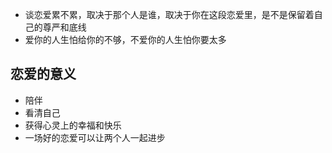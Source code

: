 - 谈恋爱累不累，取决于那个人是谁，取决于你在这段恋爱里，是不是保留着自己的尊严和底线
- 爱你的人生怕给你的不够，不爱你的人生怕你要太多

## 恋爱的意义
- 陪伴
- 看清自己
- 获得心灵上的幸福和快乐
- 一场好的恋爱可以让两个人一起进步